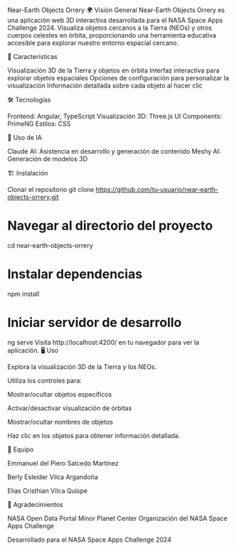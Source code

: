 Near-Earth Objects Orrery
🌍 Visión General
Near-Earth Objects Orrery es una aplicación web 3D interactiva desarrollada para el NASA Space Apps Challenge 2024. Visualiza objetos cercanos a la Tierra (NEOs) y otros cuerpos celestes en órbita, proporcionando una herramienta educativa accesible para explorar nuestro entorno espacial cercano.

🚀 Características

Visualización 3D de la Tierra y objetos en órbita
Interfaz interactiva para explorar objetos espaciales
Opciones de configuración para personalizar la visualización
Información detallada sobre cada objeto al hacer clic

🛠️ Tecnologías

Frontend: Angular, TypeScript
Visualización 3D: Three.js
UI Components: PrimeNG
Estilos: CSS

🤖 Uso de IA

Claude AI: Asistencia en desarrollo y generación de contenido
Meshy AI: Generación de modelos 3D

🏗️ Instalación

Clonar el repositorio
git clone https://github.com/tu-usuario/near-earth-objects-orrery.git

# Navegar al directorio del proyecto
cd near-earth-objects-orrery

# Instalar dependencias
npm install

# Iniciar servidor de desarrollo
ng serve
Visita http://localhost:4200/ en tu navegador para ver la aplicación.
🖥️ Uso

Explora la visualización 3D de la Tierra y los NEOs.


Utiliza los controles para:


Mostrar/ocultar objetos específicos

Activar/desactivar visualización de órbitas

Mostrar/ocultar nombres de objetos

Haz clic en los objetos para obtener información detallada.


👥 Equipo

Emmanuel del Piero Salcedo Martinez

Berly Esleider Vilca Argandoña

Elias Cristhian Vilca Quispe

🙏 Agradecimientos

NASA Open Data Portal
Minor Planet Center
Organización del NASA Space Apps Challenge


Desarrollado para el NASA Space Apps Challenge 2024
